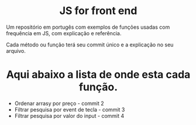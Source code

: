<h1 align="center">JS for front end</h1>

<p align="start">Um repositório em portugês com exemplos de funções usadas com frequência em JS, com explicação e referência.</p>

<p align="start">Cada método ou função terá seu commit único e a explicação no seu arquivo.</p>

<h1 align="center">Aqui abaixo a lista de onde esta cada função.</h1>

- Ordenar arrasy por preço - commit 2 
- Filtrar pesquisa por event de tecla - commit 3
- Filtrar pesquisa por valor do input - commit 4